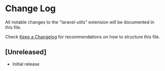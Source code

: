 # Change Log

All notable changes to the "laravel-utils" extension will be documented in this file.

Check [Keep a Changelog](http://keepachangelog.com/) for recommendations on how to structure this file.

## [Unreleased]

- Initial release